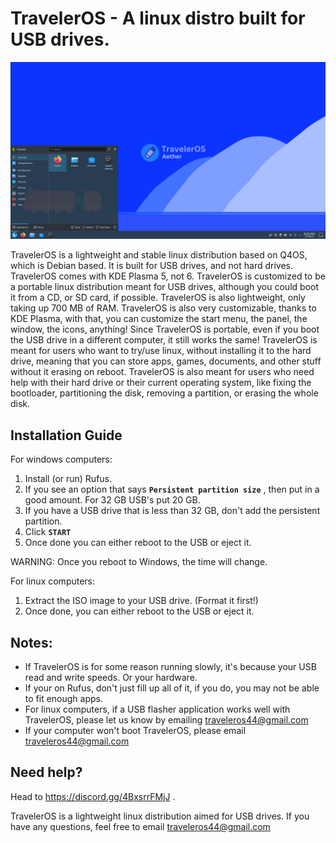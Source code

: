 # TravelerOS - A linux distro built for USB drives.

![TravelerOS](images/Screenshot_20250618_202945.png)

TravelerOS is a lightweight and stable linux distribution based on Q4OS, which is Debian based. It is built for USB drives, and not hard drives. TravelerOS comes with KDE Plasma 5, not 6. TravelerOS is customized to be a portable linux distribution meant for USB drives, although you could boot it from a CD, or SD card, if possible. TravelerOS is also lightweight, only taking up 700 MB of RAM. TravelerOS is also very customizable, thanks to KDE Plasma, with that, you can customize the start menu, the panel, the window, the icons, anything! Since TravelerOS is portable, even if you boot the USB drive in a different computer, it still works the same! TravelerOS is meant for users who want to try/use linux, without installing it to the hard drive, meaning that you can store apps, games, documents, and other stuff without it erasing on reboot. TravelerOS is also meant for users who need help with their hard drive or their current operating system, like fixing the bootloader, partitioning the disk, removing a partition, or erasing the whole disk.

## Installation Guide
For windows computers:
1. Install (or run) Rufus.
2. If you see an option that says **`Persistent partition size`** , then put in a good amount.
   For 32 GB USB's put 20 GB.
3. If you have a USB drive that is less than 32 GB, don't add the persistent partition.
4. Click **`START`**
5. Once done you can either reboot to the USB or eject it.

WARNING: Once you reboot to Windows, the time will change. 

For linux computers:
1. Extract the ISO image to your USB drive. (Format it first!)
2. Once done, you can either reboot to the USB or eject it.

## Notes:
- If TravelerOS is for some reason running slowly, it's because your USB read and write speeds. Or your hardware.
- If your on Rufus, don't just fill up all of it, if you do, you may not be able to fit enough apps.
- For linux computers, if a USB flasher application works well with TravelerOS, please let us know by emailing traveleros44@gmail.com
- If your computer won't boot TravelerOS, please email traveleros44@gmail.com

## Need help?
Head to https://discord.gg/4BxsrrFMjJ .

TravelerOS is a lightweight linux distribution aimed for USB drives.
If you have any questions, feel free to email traveleros44@gmail.com


